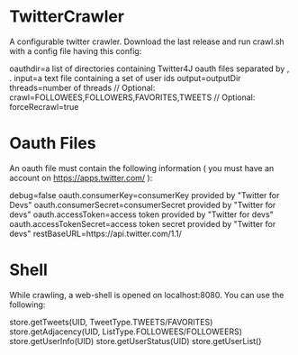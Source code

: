 # TwitterCrawler

A configurable twitter crawler. Download the last release and run crawl.sh with a config file having this config:

oauthdir=a list of directories containing Twitter4J oauth files separated by , .
input=a text file containing a set of user ids
output=outputDir
threads=number of threads
// Optional: crawl=FOLLOWEES,FOLLOWERS,FAVORITES,TWEETS
// Optional: forceRecrawl=true

# Oauth Files
An oauth file must contain the following information ( you must have an account on https://apps.twitter.com/ ):

debug=false
oauth.consumerKey=consumerKey provided by "Twitter for Devs"
oauth.consumerSecret=consumerSecret provided by "Twitter for devs"
oauth.accessToken=access token provided by "Twitter for devs"
oauth.accessTokenSecret=access token secret provided by "Twitter for devs"
restBaseURL=https\://api.twitter.com/1.1/

# Shell
While crawling, a web-shell is opened on localhost:8080. You can use the following:

store.getTweets(UID, TweetType.TWEETS/FAVORITES)
store.getAdjacency(UID, ListType.FOLLOWEES/FOLLOWEERS)
store.getUserInfo(UID)
store.getUserStatus(UID)
store.getUserList()

